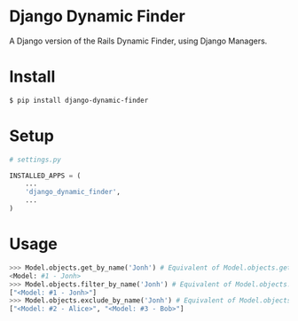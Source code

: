 Django Dynamic Finder
=====================
A Django version of the Rails Dynamic Finder, using Django Managers.


# Install
```sh
$ pip install django-dynamic-finder
```

# Setup
```python
# settings.py

INSTALLED_APPS = (
    ...
    'django_dynamic_finder',
    ...
)
```
# Usage
```python
>>> Model.objects.get_by_name('Jonh') # Equivalent of Model.objects.get(name='Jonh')
<Model: #1 - Jonh>
>>> Model.objects.filter_by_name('Jonh') # Equivalent of Model.objects.filter(name='Jonh')
["<Model: #1 - Jonh>"]
>>> Model.objects.exclude_by_name('Jonh') # Equivalent of Model.objects.exclude(name='Jonh')
["<Model: #2 - Alice>", "<Model: #3 - Bob>"]
```
